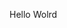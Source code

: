 Hello Wolrd


























































































































































































































































































































































































































































































































































































































































































































































































































































































































































































































































































































































































































































































































































































































































































































































































































































































































































































































































































































































































































































































































































































































































































































































































































































































































































































































































































































































































































































































































































































































































































































































































































































































































































































































































































































































































































































































































































































































































































































































































































































































































































































































































































































































































































































































































































































































































































































































































































































































































































































































































































































































































